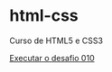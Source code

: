 # html-css
 Curso de HTML5 e CSS3

<a href="C:\Users\Master\Documents\1-estudos\html-css\desafio\d010/android.html">Executar o desafio 010
